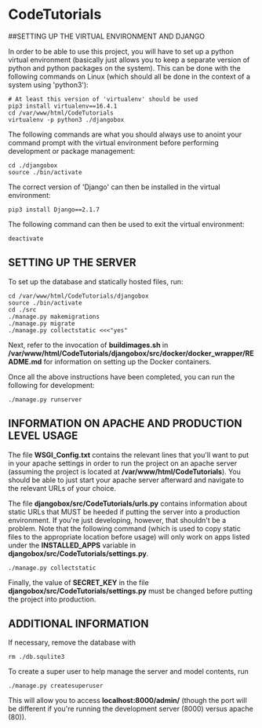 # CodeTutorials

##SETTING UP THE VIRTUAL ENVIRONMENT AND DJANGO

In order to be able to use this project, you will have to set up a python virtual environment (basically just allows you to keep a separate version of python and python packages on the system). This can be done with the following commands on Linux (which should all be done in the context of a system using 'python3'):

	# At least this version of 'virtualenv' should be used
	pip3 install virtualenv==16.4.1
	cd /var/www/html/CodeTutorials
	virtualenv -p python3 ./djangobox

The following commands are what you should always use to anoint your command prompt with the virtual environment before performing development or package management:

	cd ./djangobox
	source ./bin/activate

The correct version of 'Django' can then be installed in the virtual environment:

	pip3 install Django==2.1.7

The following command can then be used to exit the virtual environment:

	deactivate

## SETTING UP THE SERVER

To set up the database and statically hosted files, run:

	cd /var/www/html/CodeTutorials/djangobox
	source ./bin/activate
	cd ./src
	./manage.py makemigrations
	./manage.py migrate
	./manage.py collectstatic <<<"yes"

Next, refer to the invocation of **buildimages.sh** in **/var/www/html/CodeTutorials/djangobox/src/docker/docker_wrapper/README.md** for information on setting up the Docker containers.

Once all the above instructions have been completed, you can run the following for development:

	./manage.py runserver

## INFORMATION ON APACHE AND PRODUCTION LEVEL USAGE

The file **WSGI_Config.txt** contains the relevant lines that you'll want to put in your apache settings in order to run the project on an apache server (assuming the project is located at **/var/www/html/CodeTutorials**). You should be able to just start your apache server afterward and navigate to the relevant URLs of your choice.

The file **djangobox/src/CodeTutorials/urls.py** contains information about static URLs that MUST be heeded if putting the server into a production environment. If you're just developing, however, that shouldn't be a problem. Note that the following command (which is used to copy static files to the appropriate location before usage) will only work on apps listed under the **INSTALLED_APPS** variable in **djangobox/src/CodeTutorials/settings.py**.

	./manage.py collectstatic

Finally, the value of **SECRET_KEY** in the file **djangobox/src/CodeTutorials/settings.py** must be changed before putting the project into production.

## ADDITIONAL INFORMATION

If necessary, remove the database with

	rm ./db.squlite3

To create a super user to help manage the server and model contents, run

	./manage.py createsuperuser

This will allow you to access **localhost:8000/admin/** (though the port will be different if you're running the development server (8000) versus apache (80)).